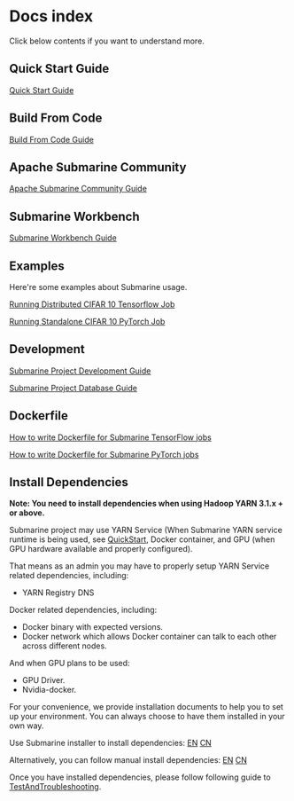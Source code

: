 <!--
   Licensed to the Apache Software Foundation (ASF) under one or more
   contributor license agreements.  See the NOTICE file distributed with
   this work for additional information regarding copyright ownership.
   The ASF licenses this file to You under the Apache License, Version 2.0
   (the "License"); you may not use this file except in compliance with
   the License.  You may obtain a copy of the License at
   http://www.apache.org/licenses/LICENSE-2.0
   Unless required by applicable law or agreed to in writing, software
   distributed under the License is distributed on an "AS IS" BASIS,
   WITHOUT WARRANTIES OR CONDITIONS OF ANY KIND, either express or implied.
   See the License for the specific language governing permissions and
   limitations under the License.
-->
# Docs index

Click below contents if you want to understand more.

## Quick Start Guide

[Quick Start Guide](./helper/QuickStart.md)

## Build From Code

[Build From Code Guide](./development/BuildFromCode.md)

## Apache Submarine Community

[Apache Submarine Community Guide](./community/README.md)

## Submarine Workbench

[Submarine Workbench Guide](./workbench/README.md)

## Examples

Here're some examples about Submarine usage.

[Running Distributed CIFAR 10 Tensorflow Job](./helper/RunningDistributedCifar10TFJobs.md)

[Running Standalone CIFAR 10 PyTorch Job](./helper/RunningSingleNodeCifar10PTJobs.md)

## Development

[Submarine Project Development Guide](./development/README.md)

[Submarine Project Database Guide](./database/README.md)

## Dockerfile

[How to write Dockerfile for Submarine TensorFlow jobs](./helper/WriteDockerfileTF.md)

[How to write Dockerfile for Submarine PyTorch jobs](./helper/WriteDockerfilePT.md)

## Install Dependencies

**Note: You need to install dependencies when using Hadoop YARN 3.1.x + or above.**

Submarine project may use YARN Service (When Submarine YARN service runtime is being used, see [QuickStart](./helper/QuickStart.md), Docker container, and GPU (when GPU hardware available and properly configured).

That means as an admin you may have to properly setup YARN Service related dependencies, including:

- YARN Registry DNS

Docker related dependencies, including:

- Docker binary with expected versions.
- Docker network which allows Docker container can talk to each other across different nodes.

And when GPU plans to be used:

- GPU Driver.
- Nvidia-docker.

For your convenience, we provide installation documents to help you to set up your environment. You can always choose to have them installed in your own way.

Use Submarine installer to install dependencies: [EN](../dev-support/submarine-installer/README.md) [CN](../dev-support/submarine-installer/README-CN.md)

Alternatively, you can follow manual install dependencies: [EN](./helper/InstallationGuide.md) [CN](./helper/InstallationGuideChineseVersion.md)

Once you have installed dependencies, please follow following guide to [TestAndTroubleshooting](./helper/TestAndTroubleshooting.md).

